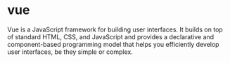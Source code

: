 # vue
Vue  is a JavaScript framework for building user interfaces. It builds on top of standard HTML, CSS, and JavaScript and provides a declarative and component-based programming model that helps you efficiently develop user interfaces, be they simple or complex.
